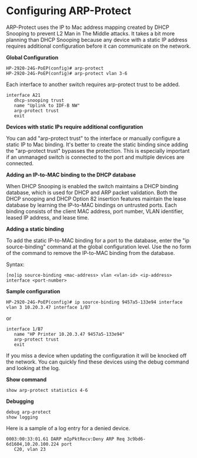 # Configuring ARP-Protect #

ARP-Protect uses the IP to Mac address mapping created by DHCP Snooping to prevent L2 Man in The Middle attacks. It takes a bit more planning 
than DHCP Snooping because any device with a static IP address requires additional configuration before it can communicate on the network.

**Global Configuration**

```
HP-2920-24G-PoEP(config)# arp-protect
HP-2920-24G-PoEP(config)# arp-protect vlan 3-6 
```

Each interface to another switch requires arp-protect trust to be added.
```
interface A21
   dhcp-snooping trust
   name "Uplink to IDF-B NW"
   arp-protect trust
   exit
```

**Devices with static IPs require additional configuration**

You can add "arp-protect trust" to the interface or manually configure a static IP to Mac binding. It's better to create the static binding since 
adding the "arp-protect trust" bypasses the protection. This is especially important if an unmanaged switch is connected to the port and 
multiple devices are connected.

**Adding an IP-to-MAC binding to the DHCP database**

When DHCP Snooping is enabled the switch maintains a DHCP binding database, which is used for DHCP and ARP packet validation. 
Both the DHCP snooping and DHCP Option 82 insertion features maintain the lease database by learning the IP-to-MAC bindings 
on untrusted ports. Each binding consists of the client MAC address, port number, VLAN identifier, leased IP address, and lease time.

**Adding a static binding**

To add the static IP-to-MAC binding for a port to the database, enter the "ip source-binding" command at the global configuration level. 
Use the no form of the command to remove the IP-to-MAC binding from the database.

Syntax:
```
[no]ip source-binding <mac-address> vlan <vlan-id> <ip-address> interface <port-number>
```

**Sample configuration**
```
HP-2920-24G-PoEP(config)# ip source-binding 9457a5-133e94 interface vlan 3 10.20.3.47 interface 1/B7
```
or

```
interface 1/B7
   name "HP Printer 10.20.3.47 9457a5-133e94"
   arp-protect trust
   exit
```   

If you miss a device when updating the configuration it will be knocked off the network. You can quickly find these devices using the 
debug command and looking at the log. 


**Show command**
```
show arp-protect statistics 4-6
```
**Debugging**
```
debug arp-protect
show logging
```
Here is a sample of a log entry for a denied device.
```
0003:00:33:01.61 DARP mIpPktRecv:Deny ARP Req 3c9bd6-6d1604,10.20.100.224 port
   C20, vlan 23
```


